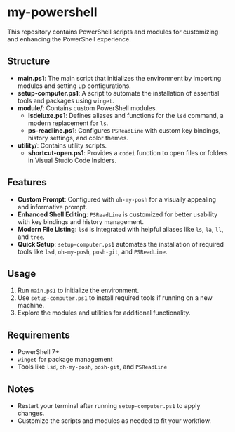 # my-powershell

This repository contains PowerShell scripts and modules for customizing and enhancing the PowerShell experience.

## Structure

- **main.ps1**: The main script that initializes the environment by importing modules and setting up configurations.
- **setup-computer.ps1**: A script to automate the installation of essential tools and packages using `winget`.
- **module/**: Contains custom PowerShell modules.
  - **lsdeluxe.ps1**: Defines aliases and functions for the `lsd` command, a modern replacement for `ls`.
  - **ps-readline.ps1**: Configures `PSReadLine` with custom key bindings, history settings, and color themes.
- **utility/**: Contains utility scripts.
  - **shortcut-open.ps1**: Provides a `codei` function to open files or folders in Visual Studio Code Insiders.

## Features

- **Custom Prompt**: Configured with `oh-my-posh` for a visually appealing and informative prompt.
- **Enhanced Shell Editing**: `PSReadLine` is customized for better usability with key bindings and history management.
- **Modern File Listing**: `lsd` is integrated with helpful aliases like `ls`, `la`, `ll`, and `tree`.
- **Quick Setup**: `setup-computer.ps1` automates the installation of required tools like `lsd`, `oh-my-posh`, `posh-git`, and `PSReadLine`.

## Usage

1. Run `main.ps1` to initialize the environment.
2. Use `setup-computer.ps1` to install required tools if running on a new machine.
3. Explore the modules and utilities for additional functionality.

## Requirements

- PowerShell 7+
- `winget` for package management
- Tools like `lsd`, `oh-my-posh`, `posh-git`, and `PSReadLine`

## Notes

- Restart your terminal after running `setup-computer.ps1` to apply changes.
- Customize the scripts and modules as needed to fit your workflow.
